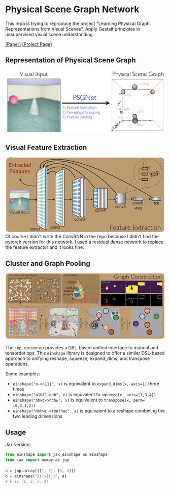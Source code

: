 # Physical Scene Graph Network
This repo is trying to reproduce the project "Learning Physical Graph Representations from Visual Scenes". Apply Gestalt principles in unsupervised 
visual scene understanding.

[[Paper]](https://arxiv.org/pdf/1904.11694.pdf)
[[Project Page]](https://sites.google.com/view/neural-logic-machines)

## Representation of Physical Scene Graph
![Physical Scene Graph](/src/PSGs.jpg)

## Visual Feature Extraction
![](src/ConvRNN.jpg)
Of course I didn't write the ConvRNN in the repo because I didn't find the pytorch version for this network. I used a residual dense network to replace the feature extractor and it looks fine.

## Cluster and Graph Pooling
![](src/GraphConstruction.jpg)

The `jnp.einsum` op provides a DSL-based unified interface to matmul and
tensordot ops.
This `einshape` library is designed to offer a similar DSL-based approach
to unifying reshape, squeeze, expand_dims, and transpose operations.

Some examples:

* `einshape("n->n111", x)` is equivalent to `expand_dims(x, axis=1)` three times
* `einshape("a1b11->ab", x)` is equivalent to `squeeze(x, axis=[1,3,4])`
* `einshape("nhwc->nchw", x)` is equivalent to `transpose(x, perm=[0,3,1,2])`
* `einshape("mnhwc->(mn)hwc", x)` is equivalent to a reshape combining
  the two leading dimensions

## Usage

Jax version:

```py
from einshape import jax_einshape as einshape
from jax import numpy as jnp

a = jnp.array([[1, 2], [3, 4]])
b = einshape("ij->(ij)", a)
# b is [1, 2, 3, 4]
```